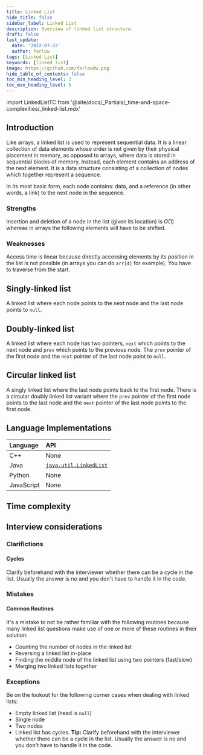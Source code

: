 ```yaml
---
title: Linked List
hide_title: false
sidebar_label: Linked List
description: Overview of linked list structure.
draft: false
last_update: 
  date: '2022-07-22'
  author: farlow
tags: [Linked List]
keywords: [linked list]
image: https://github.com/farlowdw.png
hide_table_of_contents: false
toc_min_heading_level: 2
toc_max_heading_level: 5
---
```


import LinkedListTC from '@site/docs/_Partials/_time-and-space-complexities/_linked-list.mdx'

## Introduction

Like arrays, a linked list is used to represent sequential data. It is a linear collection of data elements whose order is not given by their physical placement in memory, as opposed to arrays, where data is stored in sequential blocks of memory. Instead, each element contains an address of the next element. It is a data structure consisting of a collection of nodes which together represent a sequence.

In its most basic form, each node contains: data, and a reference (in other words, a link) to the next node in the sequence.

### Strengths

Insertion and deletion of a node in the list (given its location) is $O(1)$ whereas in arrays the following elements will have to be shifted.

### Weaknesses

Access time is linear because directly accessing elements by its position in the list is not possible (in arrays you can do `arr[4]` for example). You have to traverse from the start.

## Singly-linked list 

A linked list where each node points to the next node and the last node points to `null`.

## Doubly-linked list 

A linked list where each node has two pointers, `next` which points to the next node and `prev` which points to the previous node. The `prev` pointer of the first node and the `next` pointer of the last node point to `null`.

## Circular linked list 

A singly linked list where the last node points back to the first node. There is a circular doubly linked list variant where the `prev` pointer of the first node points to the last node and the `next` pointer of the last node points to the first node.

## Language Implementations

| Language | API |
| :-- | :-- |
| C++ | None |
| Java | [`java.util.LinkedList`](https://docs.oracle.com/javase/10/docs/api/java/util/LinkedList.html) |
| Python | None |
| JavaScript | None |

## Time complexity 

<LinkedListTC />

## Interview considerations

### Clarifictions

#### Cycles 

Clarify beforehand with the interviewer whether there can be a cycle in the list. Usually the answer is no and you don't have to handle it in the code.

### Mistakes

#### Common Routines 

It's a mistake to not be rather familiar with the following routines because many linked list questions make use of one or more of these routines in their solution:

- Counting the number of nodes in the linked list
- Reversing a linked list in-place
- Finding the middle node of the linked list using two pointers (fast/slow)
- Merging two linked lists together

### Exceptions

Be on the lookout for the following corner cases when dealing with linked lists:

- Empty linked list (head is `null`)
- Single node
- Two nodes
- Linked list has cycles. **Tip:** Clarify beforehand with the interviewer whether there can be a cycle in the list. Usually the answer is no and you don't have to handle it in the code.
